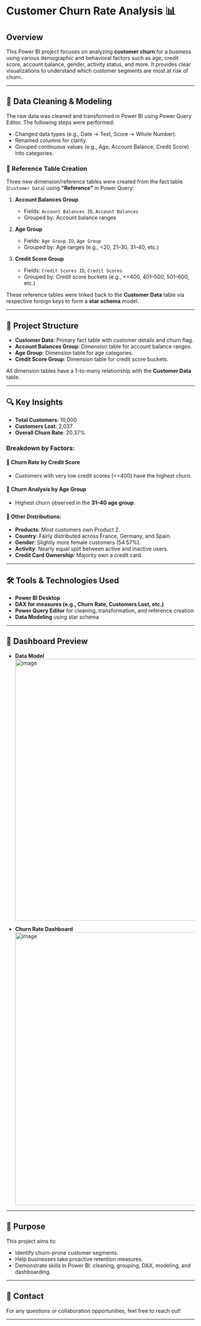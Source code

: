 # Customer Churn Rate Analysis 📊

## Overview
This Power BI project focuses on analyzing **customer churn** for a business using various demographic and behavioral factors such as age, credit score, account balance, gender, activity status, and more. It provides clear visualizations to understand which customer segments are most at risk of churn.

---

## 🧹 Data Cleaning & Modeling

The raw data was cleaned and transformed in Power BI using Power Query Editor. The following steps were performed:

- Changed data types (e.g., Date → Text, Score → Whole Number).
- Renamed columns for clarity.
- Grouped continuous values (e.g., Age, Account Balance, Credit Score) into categories.

### 🔁 Reference Table Creation

Three new dimension/reference tables were created from the fact table (`Customer Data`) using **"Reference"** in Power Query:

1. **Account Balances Group**
   - Fields: `Account Balances ID`, `Account Balances`
   - Grouped by: Account balance ranges

2. **Age Group**
   - Fields: `Age Group ID`, `Age Group`
   - Grouped by: Age ranges (e.g., <20, 21–30, 31–40, etc.)

3. **Credit Score Group**
   - Fields: `Credit Scores ID`, `Credit Scores`
   - Grouped by: Credit score buckets (e.g., <=400, 401–500, 501–600, etc.)

These reference tables were linked back to the **Customer Data** table via respective foreign keys to form a **star schema** model.

---

## 📁 Project Structure

- **Customer Data**: Primary fact table with customer details and churn flag.
- **Account Balances Group**: Dimension table for account balance ranges.
- **Age Group**: Dimension table for age categories.
- **Credit Score Group**: Dimension table for credit score buckets.

All dimension tables have a 1-to-many relationship with the **Customer Data** table.

---

## 🔍 Key Insights

- **Total Customers**: 10,000  
- **Customers Lost**: 2,037  
- **Overall Churn Rate**: 20.37%

### Breakdown by Factors:

#### 🔢 Churn Rate by Credit Score
- Customers with very low credit scores (<=400) have the highest churn.

#### 🎂 Churn Analysis by Age Group
- Highest churn observed in the **31–40 age group**.

#### 🎯 Other Distributions:
- **Products**: Most customers own Product 2.
- **Country**: Fairly distributed across France, Germany, and Spain.
- **Gender**: Slightly more female customers (54.57%).
- **Activity**: Nearly equal split between active and inactive users.
- **Credit Card Ownership**: Majority own a credit card.

---

## 🛠 Tools & Technologies Used

- **Power BI Desktop**
- **DAX for measures (e.g., Churn Rate, Customers Lost, etc.)**
- **Power Query Editor** for cleaning, transformation, and reference creation
- **Data Modeling** using star schema

---

## 📸 Dashboard Preview

- **Data Model**  
  <img width="1005" height="698" alt="image" src="https://github.com/user-attachments/assets/38d24917-3990-4466-a98c-b7970b6e60ff" />


- **Churn Rate Dashboard**  
  <img width="1286" height="729" alt="image" src="https://github.com/user-attachments/assets/d06c6126-3bc0-4b30-a95b-a30d21ec7436" />


---

## 📌 Purpose
This project aims to:
- Identify churn-prone customer segments.
- Help businesses take proactive retention measures.
- Demonstrate skills in Power BI: cleaning, grouping, DAX, modeling, and dashboarding.

---

## 🤝 Contact
For any questions or collaboration opportunities, feel free to reach out!

---
